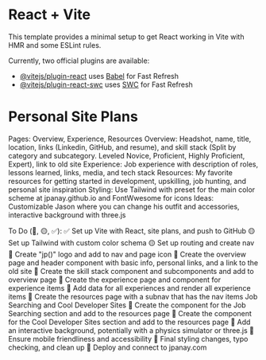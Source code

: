 # React + Vite

This template provides a minimal setup to get React working in Vite with HMR and some ESLint rules.

Currently, two official plugins are available:

- [@vitejs/plugin-react](https://github.com/vitejs/vite-plugin-react/blob/main/packages/plugin-react/README.md) uses [Babel](https://babeljs.io/) for Fast Refresh
- [@vitejs/plugin-react-swc](https://github.com/vitejs/vite-plugin-react-swc) uses [SWC](https://swc.rs/) for Fast Refresh

# Personal Site Plans

Pages: Overview, Experience, Resources
Overview: Headshot, name, title, location, links (Linkedin, GitHub, and resume), and skill stack (Split by category and subcategory. Leveled Novice, Proficient, Highly Proficient, Expert), link to old site
Experience: Job experience with description of roles, lessons learned, links, media, and tech stack
Resources: My favorite resources for getting started in development, upskilling, job hunting, and personal site inspiration
Styling: Use Tailwind with preset for the main color scheme at jpanay.github.io and FontWwesome for icons
Ideas: Customizable Jason where you can change his outfit and accessories, interactive background with three.js

To Do (🔴, 🟡, ✅):
✅ Set up Vite with React, site plans, and push to GitHub
🟡 Set up Tailwind with custom color schema
🟡 Set up routing and create nav
🔴 Create "jp()" logo and add to nav and page icon
🔴 Create the overview page and header component with basic info, personal links, and a link to the old site
🔴 Create the skill stack component and subcomponents and add to overview page
🔴 Create the experience page and component for experience items
🔴 Add data for all experiences and render all experience items
🔴 Create the resources page with a subnav that has the nav items Job Searching and Cool Developer Sites
🔴 Create the component for the Job Searching section and add to the resources page
🔴 Create the component for the Cool Developer Sites section and add to the resources page
🔴 Add an interactive background, potentially with a physics simulator or three.js
🔴 Ensure mobile friendliness and accessibility
🔴 Final styling changes, typo checking, and clean up
🔴 Deploy and connect to jpanay.com
